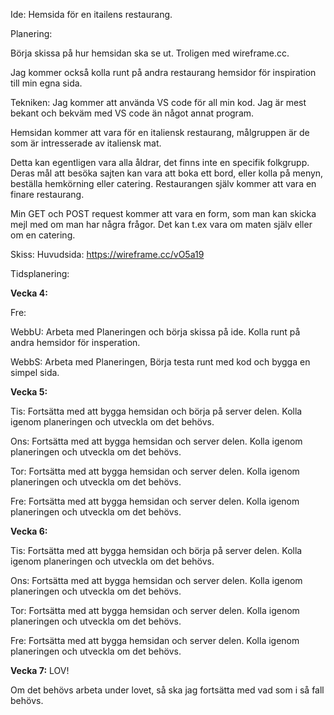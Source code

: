 Ide: Hemsida för en itailens restaurang. 

Planering:

Börja skissa på hur hemsidan ska se ut. Troligen med wireframe.cc.

Jag kommer också kolla runt på andra restaurang hemsidor för inspiration till min egna sida.

Tekniken: Jag kommer att använda VS code för all min kod. Jag är mest bekant och bekväm med VS code än något annat program.

Hemsidan kommer att vara för en italiensk restaurang, målgruppen är de som är intresserade av italiensk mat. 

Detta kan egentligen vara alla åldrar, det finns inte en specifik folkgrupp. Deras mål att besöka sajten kan vara att boka ett bord, eller kolla på menyn, beställa hemkörning eller catering. Restaurangen själv kommer att vara en finare restaurang.

Min GET och POST request kommer att vara en form, som man kan skicka mejl med om man har några frågor. Det kan t.ex vara om maten själv eller om en catering. 

Skiss:
Huvudsida:
https://wireframe.cc/vO5a19



Tidsplanering:

**Vecka 4:**

Fre:

WebbU:
Arbeta med Planeringen och börja skissa på ide. Kolla runt på andra hemsidor för insperation.

WebbS:
Arbeta med Planeringen, Börja testa runt med kod och bygga en simpel sida.

**Vecka 5:**

Tis:
Fortsätta med att bygga hemsidan och börja på server delen. Kolla igenom planeringen och utveckla om det behövs.

Ons:
Fortsätta med att bygga hemsidan och server delen. Kolla igenom planeringen och utveckla om det behövs.

Tor:
Fortsätta med att bygga hemsidan och server delen. Kolla igenom planeringen och utveckla om det behövs.

Fre:
Fortsätta med att bygga hemsidan och server delen. Kolla igenom planeringen och utveckla om det behövs.

**Vecka 6:**

Tis:
Fortsätta med att bygga hemsidan och börja på server delen. Kolla igenom planeringen och utveckla om det behövs.

Ons:
Fortsätta med att bygga hemsidan och server delen. Kolla igenom planeringen och utveckla om det behövs.

Tor:
Fortsätta med att bygga hemsidan och server delen. Kolla igenom planeringen och utveckla om det behövs.

Fre:
Fortsätta med att bygga hemsidan och server delen. Kolla igenom planeringen och utveckla om det behövs.

**Vecka 7:**
LOV!

Om det behövs arbeta under lovet, så ska jag fortsätta med vad som i så fall behövs.